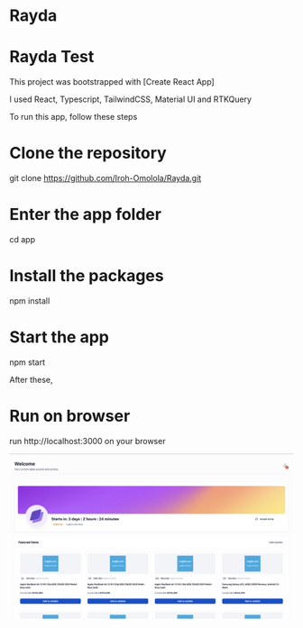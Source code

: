 # Rayda

# Rayda Test

This project was bootstrapped with [Create React App]

I used React, Typescript, TailwindCSS, Material UI and RTKQuery

To run this app, follow these steps

# Clone the repository
git clone https://github.com/Iroh-Omolola/Rayda.git

# Enter the app folder
cd app

# Install the packages
npm install

# Start the app
npm start 


After these, 

# Run on browser
run http://localhost:3000 on your browser


![Alt text](./app/src/assets/images/browser-img.png)
